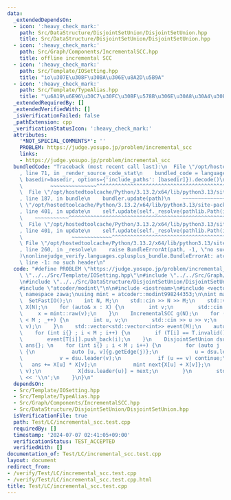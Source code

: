 ```yaml
---
data:
  _extendedDependsOn:
  - icon: ':heavy_check_mark:'
    path: Src/DataStructure/DisjointSetUnion/DisjointSetUnion.hpp
    title: Src/DataStructure/DisjointSetUnion/DisjointSetUnion.hpp
  - icon: ':heavy_check_mark:'
    path: Src/Graph/Components/IncrementalSCC.hpp
    title: offline incremental SCC
  - icon: ':heavy_check_mark:'
    path: Src/Template/IOSetting.hpp
    title: "io\u307E\u308F\u308A\u306E\u8A2D\u5B9A"
  - icon: ':heavy_check_mark:'
    path: Src/Template/TypeAlias.hpp
    title: "\u6A19\u6E96\u30C7\u30FC\u30BF\u578B\u306E\u30A8\u30A4\u30EA\u30A2\u30B9"
  _extendedRequiredBy: []
  _extendedVerifiedWith: []
  _isVerificationFailed: false
  _pathExtension: cpp
  _verificationStatusIcon: ':heavy_check_mark:'
  attributes:
    '*NOT_SPECIAL_COMMENTS*': ''
    PROBLEM: https://judge.yosupo.jp/problem/incremental_scc
    links:
    - https://judge.yosupo.jp/problem/incremental_scc
  bundledCode: "Traceback (most recent call last):\n  File \"/opt/hostedtoolcache/Python/3.13.2/x64/lib/python3.13/site-packages/onlinejudge_verify/documentation/build.py\"\
    , line 71, in _render_source_code_stat\n    bundled_code = language.bundle(stat.path,\
    \ basedir=basedir, options={'include_paths': [basedir]}).decode()\n          \
    \         ~~~~~~~~~~~~~~~^^^^^^^^^^^^^^^^^^^^^^^^^^^^^^^^^^^^^^^^^^^^^^^^^^^^^^^^^^^^^^^^^^\n\
    \  File \"/opt/hostedtoolcache/Python/3.13.2/x64/lib/python3.13/site-packages/onlinejudge_verify/languages/cplusplus.py\"\
    , line 187, in bundle\n    bundler.update(path)\n    ~~~~~~~~~~~~~~^^^^^^\n  File\
    \ \"/opt/hostedtoolcache/Python/3.13.2/x64/lib/python3.13/site-packages/onlinejudge_verify/languages/cplusplus_bundle.py\"\
    , line 401, in update\n    self.update(self._resolve(pathlib.Path(included), included_from=path))\n\
    \    ~~~~~~~~~~~^^^^^^^^^^^^^^^^^^^^^^^^^^^^^^^^^^^^^^^^^^^^^^^^^^^^^^^^^^^\n\
    \  File \"/opt/hostedtoolcache/Python/3.13.2/x64/lib/python3.13/site-packages/onlinejudge_verify/languages/cplusplus_bundle.py\"\
    , line 401, in update\n    self.update(self._resolve(pathlib.Path(included), included_from=path))\n\
    \                ~~~~~~~~~~~~~^^^^^^^^^^^^^^^^^^^^^^^^^^^^^^^^^^^^^^^^^^^^\n \
    \ File \"/opt/hostedtoolcache/Python/3.13.2/x64/lib/python3.13/site-packages/onlinejudge_verify/languages/cplusplus_bundle.py\"\
    , line 260, in _resolve\n    raise BundleErrorAt(path, -1, \"no such header\"\
    )\nonlinejudge_verify.languages.cplusplus_bundle.BundleErrorAt: atcoder/scc.hpp:\
    \ line -1: no such header\n"
  code: "#define PROBLEM \"https://judge.yosupo.jp/problem/incremental_scc\"\n\n#include\
    \ \"../../Src/Template/IOSetting.hpp\"\n#include \"../../Src/Graph/Components/IncrementalSCC.hpp\"\
    \n#include \"../../Src/DataStructure/DisjointSetUnion/DisjointSetUnion.hpp\" \n\
    #include \"atcoder/modint\"\n\n#include <iostream>\n#include <vector>\n\nusing\
    \ namespace zawa;\nusing mint = atcoder::modint998244353;\n\nint main() {\n  \
    \  SetFastIO();\n    int N, M;\n    std::cin >> N >> M;\n    std::vector<mint>\
    \ X(N);\n    for (auto& x : X) {\n        int v;\n        std::cin >> v;\n   \
    \     x = mint::raw(v);\n    }\n    IncrementalSCC g(N);\n    for (int _{} ; _\
    \ < M ; _++) {\n        int u, v;\n        std::cin >> u >> v;\n        g.addEdge(u,\
    \ v);\n    }\n    std::vector<std::vector<int>> event(M);\n    auto T{g.build()};\n\
    \    for (int i{} ; i < M ; i++) {\n        if (T[i] == T.invalid()) continue;\n\
    \        event[T[i]].push_back(i);\n    }\n    DisjointSetUnion dsu(N);\n    mint\
    \ ans{}; \n    for (int i{} ; i < M ; i++) {\n        for (auto j : event[i])\
    \ {\n            auto [u, v]{g.getEdge(j)};\n            u = dsu.leader(u);\n\
    \            v = dsu.leader(v);\n            if (u == v) continue;\n         \
    \   ans += X[u] * X[v];\n            mint next{X[u] + X[v]};\n            dsu.merge(u,\
    \ v);\n            X[dsu.leader(u)] = next;\n        }\n        std::cout << ans.val()\
    \ << '\\n';\n    }\n}\n"
  dependsOn:
  - Src/Template/IOSetting.hpp
  - Src/Template/TypeAlias.hpp
  - Src/Graph/Components/IncrementalSCC.hpp
  - Src/DataStructure/DisjointSetUnion/DisjointSetUnion.hpp
  isVerificationFile: true
  path: Test/LC/incremental_scc.test.cpp
  requiredBy: []
  timestamp: '2024-07-07 02:41:05+09:00'
  verificationStatus: TEST_ACCEPTED
  verifiedWith: []
documentation_of: Test/LC/incremental_scc.test.cpp
layout: document
redirect_from:
- /verify/Test/LC/incremental_scc.test.cpp
- /verify/Test/LC/incremental_scc.test.cpp.html
title: Test/LC/incremental_scc.test.cpp
---
```

